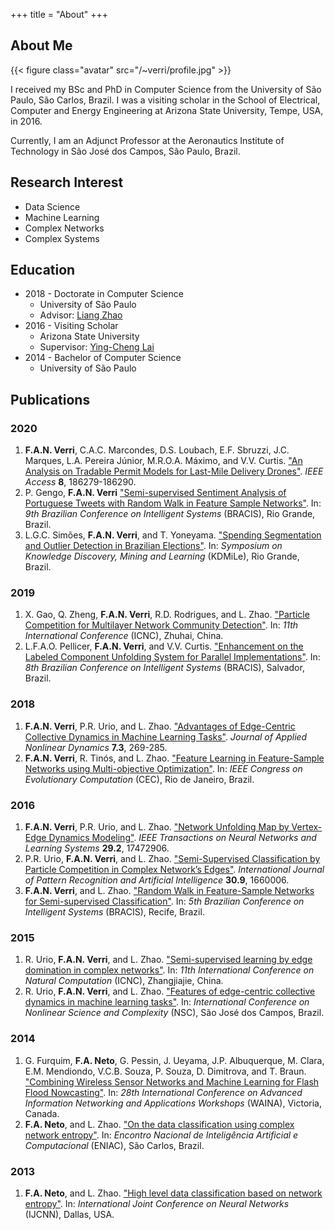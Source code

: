 +++
title = "About"
+++

## About Me

{{< figure class="avatar" src="/~verri/profile.jpg" >}}

I received my BSc and PhD in Computer Science from the University of São Paulo,
São Carlos, Brazil. I was a visiting scholar in the School of Electrical,
Computer and Energy Engineering at Arizona State University, Tempe, USA, in
2016.

Currently, I am an Adjunct Professor at the Aeronautics Institute of
Technology in São José dos Campos, São Paulo, Brazil.

## Research Interest

- Data Science
- Machine Learning
- Complex Networks
- Complex Systems

## Education

- 2018 - Doctorate in Computer Science
  - University of São Paulo
  - Advisor: [Liang Zhao](http://dcm.ffclrp.usp.br/~zhao/)
- 2016 - Visiting Scholar
  - Arizona State University
  - Supervisor: [Ying-Cheng Lai](http://chaos1.la.asu.edu/~yclai/)
- 2014 - Bachelor of Computer Science
  - University of São Paulo

## Publications

### 2020

1. **F.A.N. Verri**, C.A.C. Marcondes, D.S. Loubach, E.F. Sbruzzi, J.C. Marques, L.A. Pereira Júnior, M.R.O.A. Máximo, and V.V. Curtis. ["An Analysis on Tradable Permit Models for Last-Mile Delivery Drones"](https://doi.org/10.1109/ACCESS.2020.3030612). *IEEE Access* **8**, 186279-186290.
1. P. Gengo, **F.A.N. Verri** ["Semi-supervised Sentiment Analysis of Portuguese Tweets with Random Walk in Feature Sample Networks"](https://doi.org/10.1007/978-3-030-61377-8_42). In: *9th Brazilian Conference on Intelligent Systems* (BRACIS), Rio Grande, Brazil.
1. L.G.C. Simões, **F.A.N. Verri**, and T. Yoneyama. ["Spending Segmentation and Outlier Detection in Brazilian Elections"](https://doi.org/10.5753/kdmile.2020.11960). In: *Symposium on Knowledge Discovery, Mining and Learning* (KDMiLe), Rio Grande, Brazil.

### 2019

1. X. Gao, Q. Zheng, **F.A.N. Verri**, R.D. Rodrigues, and L. Zhao. ["Particle Competition for Multilayer Network Community Detection"](https://doi.org/10.1145/3318299.3318320). In: *11th International Conference* (ICNC), Zhuhai, China.
1. L.F.A.O. Pellicer, **F.A.N. Verri**, and V.V. Curtis. ["Enhancement on the Labeled Component Unfolding System for Parallel Implementations"](https://doi.org/10.1109/BRACIS.2019.00142). In: *8th Brazilian Conference on Intelligent Systems* (BRACIS), Salvador, Brazil.

### 2018

1. **F.A.N. Verri**, P.R. Urio, and L. Zhao. ["Advantages of Edge-Centric Collective Dynamics in Machine Learning Tasks"](https://doi.org/10.5890/jand.2018.09.005). *Journal of Applied Nonlinear Dynamics* **7.3**, 269-285.
1. **F.A.N. Verri**, R. Tinós, and L. Zhao. ["Feature Learning in Feature-Sample Networks using Multi-objective Optimization"](https://doi.org/10.1109/CEC.2018.8477891). In: *IEEE Congress on Evolutionary Computation* (CEC), Rio de Janeiro, Brazil.

### 2016

1. **F.A.N. Verri**, P.R. Urio, and L. Zhao. ["Network Unfolding Map by Vertex-Edge Dynamics Modeling"](https://doi.org/10.1109/tnnls.2016.2626341). *IEEE Transactions on Neural Networks and Learning Systems* **29.2**, 17472906.
1. P.R. Urio, **F.A.N. Verri**, and L. Zhao. ["Semi-Supervised Classification by Particle Competition in Complex Network’s Edges"](https://doi.org/10.1142/S0218001416600065). *International Journal of Pattern Recognition and Artificial Intelligence* **30.9**, 1660006.
1. **F.A.N. Verri**, and L. Zhao. ["Random Walk in Feature-Sample Networks for Semi-supervised Classification"](https://doi.org/10.1109/bracis.2016.051). In: *5th Brazilian Conference on Intelligent Systems* (BRACIS), Recife, Brazil.

### 2015

1. R. Urio, **F.A.N. Verri**, and L. Zhao. ["Semi-supervised learning by edge domination in complex networks"](https://doi.org/10.1109/ICNC.2015.7378041). In: *11th International Conference on Natural Computation* (ICNC), Zhangjiajie, China.
1. R. Urio, **F.A.N. Verri**, and L. Zhao. ["Features of edge-centric collective dynamics in machine learning tasks"](https://doi.org/10.20906/CPS/NSC2016-0003). In: *International Conference on Nonlinear Science and Complexity* (NSC), São José dos Campos, Brazil.

### 2014

1. G. Furquim, **F.A. Neto**, G. Pessin, J. Ueyama, J.P. Albuquerque, M. Clara, E.M. Mendiondo, V.C.B. Souza, P. Souza, D. Dimitrova, and T. Braun. ["Combining Wireless Sensor Networks and Machine Learning for Flash Flood Nowcasting"](https://doi.org/10.1109/waina.2014.21). In: *28th International Conference on Advanced Information Networking and Applications Workshops* (WAINA), Victoria, Canada.
1. **F.A. Neto**, and L. Zhao. ["On the data classification using complex network entropy"](https://repositorio.usp.br/item/002691708). In: *Encontro Nacional de Inteligência Artificial e Computacional* (ENIAC), São Carlos, Brazil.

### 2013

1. **F.A. Neto**, and L. Zhao. ["High level data classification based on network entropy"](https://doi.org/10.1109/IJCNN.2013.6707042). In: *International Joint Conference on Neural Networks* (IJCNN), Dallas, USA.
